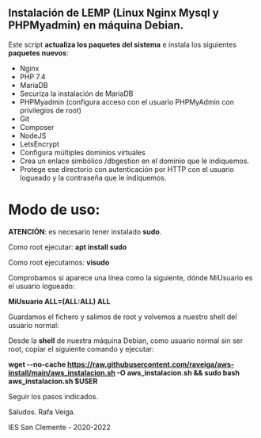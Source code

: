 ## Instalación de LEMP (Linux Nginx Mysql y PHPMyadmin) en máquina Debian.

Este script **actualiza los paquetes del sistema** e instala los siguientes **paquetes nuevos**:
* Nginx
* PHP 7.4
* MariaDB
* Securiza la instalación de MariaDB
* PHPMyadmin (configura acceso con el usuario PHPMyAdmin con privilegios de root)
* Git
* Composer
* NodeJS
* LetsEncrypt
* Configura múltiples dominios virtuales
* Crea un enlace simbólico /dbgestion en el dominio que le indiquemos.
* Protege ese directorio con autenticación por HTTP con el usuario logueado y la contraseña que le indiquemos.

# Modo de uso:

**ATENCIÓN**: es necesario tener instalado **sudo**.

Como root ejecutar:
**apt install sudo**

Como root ejecutamos:
**visudo**

Comprobamos si aparece una línea como la siguiente, dónde MiUsuario es el usuario logueado:

**MiUsuario  ALL=(ALL:ALL) ALL**

Guardamos el fichero y salimos de root y volvemos a nuestro shell del usuario normal:

Desde la **shell** de nuestra máquina Debian, como usuario normal sin ser root, copiar el siguiente comando y ejecutar:

**wget --no-cache https://raw.githubusercontent.com/raveiga/aws-install/main/aws_instalacion.sh -O aws_instalacion.sh && sudo bash aws_instalacion.sh $USER**

Seguir los pasos indicados.

Saludos.
Rafa Veiga.

IES San Clemente - 2020-2022
